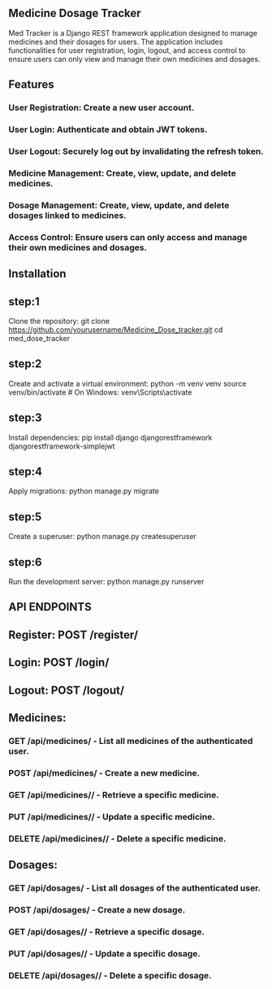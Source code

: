 ## Medicine Dosage Tracker
Med Tracker is a Django REST framework application designed to manage medicines and their dosages for users. The application includes 
functionalities for user registration, login, logout, and access control to ensure users can only view and manage their own medicines and dosages.

## Features

### User Registration: Create a new user account.
### User Login: Authenticate and obtain JWT tokens.
### User Logout: Securely log out by invalidating the refresh token.
### Medicine Management: Create, view, update, and delete medicines.
### Dosage Management: Create, view, update, and delete dosages linked to medicines.
### Access Control: Ensure users can only access and manage their own medicines and dosages.

## Installation

## step:1

Clone the repository:
git clone https://github.com/yourusername/Medicine_Dose_tracker.git
cd med_dose_tracker

## step:2
Create and activate a virtual environment:
python -m venv venv
source venv/bin/activate  # On Windows: venv\Scripts\activate

## step:3
Install dependencies:
pip install django djangorestframework djangorestframework-simplejwt

## step:4
Apply migrations:
python manage.py migrate

## step:5
Create a superuser:
python manage.py createsuperuser

## step:6
Run the development server:
python manage.py runserver

## API ENDPOINTS

## Register: POST /register/
## Login: POST /login/
## Logout: POST /logout/

## Medicines:

### GET /api/medicines/ - List all medicines of the authenticated user.
### POST /api/medicines/ - Create a new medicine.
### GET /api/medicines/<id>/ - Retrieve a specific medicine.
### PUT /api/medicines/<id>/ - Update a specific medicine.
### DELETE /api/medicines/<id>/ - Delete a specific medicine.

## Dosages:

### GET /api/dosages/ - List all dosages of the authenticated user.
### POST /api/dosages/ - Create a new dosage.
### GET /api/dosages/<id>/ - Retrieve a specific dosage.
### PUT /api/dosages/<id>/ - Update a specific dosage.
### DELETE /api/dosages/<id>/ - Delete a specific dosage.


